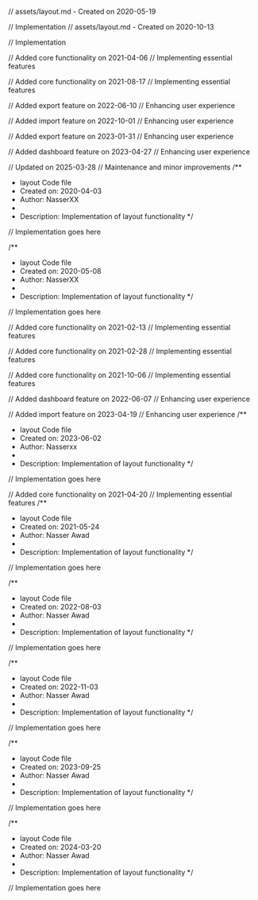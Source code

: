 // assets/layout.md - Created on 2020-05-19

// Implementation
// assets/layout.md - Created on 2020-10-13

// Implementation

// Added core functionality on 2021-04-06
// Implementing essential features

// Added core functionality on 2021-08-17
// Implementing essential features

// Added export feature on 2022-06-10
// Enhancing user experience

// Added import feature on 2022-10-01
// Enhancing user experience

// Added export feature on 2023-01-31
// Enhancing user experience

// Added dashboard feature on 2023-04-27
// Enhancing user experience

// Updated on 2025-03-28
// Maintenance and minor improvements
/**
 * layout Code file
 * Created on: 2020-04-03
 * Author: NasserXX
 *
 * Description: Implementation of layout functionality
 */
 
// Implementation goes here

/**
 * layout Code file
 * Created on: 2020-05-08
 * Author: NasserXX
 *
 * Description: Implementation of layout functionality
 */
 
// Implementation goes here


// Added core functionality on 2021-02-13
// Implementing essential features

// Added core functionality on 2021-02-28
// Implementing essential features

// Added core functionality on 2021-10-06
// Implementing essential features

// Added dashboard feature on 2022-06-07
// Enhancing user experience

// Added import feature on 2023-04-19
// Enhancing user experience
/**
 * layout Code file
 * Created on: 2023-06-02
 * Author: Nasserxx
 *
 * Description: Implementation of layout functionality
 */
 
// Implementation goes here


// Added core functionality on 2021-04-20
// Implementing essential features
/**
 * layout Code file
 * Created on: 2021-05-24
 * Author: Nasser Awad
 *
 * Description: Implementation of layout functionality
 */
 
// Implementation goes here

/**
 * layout Code file
 * Created on: 2022-08-03
 * Author: Nasser Awad
 *
 * Description: Implementation of layout functionality
 */
 
// Implementation goes here

/**
 * layout Code file
 * Created on: 2022-11-03
 * Author: Nasser Awad
 *
 * Description: Implementation of layout functionality
 */
 
// Implementation goes here

/**
 * layout Code file
 * Created on: 2023-09-25
 * Author: Nasser Awad
 *
 * Description: Implementation of layout functionality
 */
 
// Implementation goes here

/**
 * layout Code file
 * Created on: 2024-03-20
 * Author: Nasser Awad
 *
 * Description: Implementation of layout functionality
 */
 
// Implementation goes here

